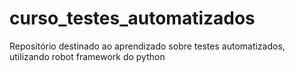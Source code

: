 # curso_testes_automatizados
Repositório destinado ao aprendizado sobre testes automatizados, utilizando robot framework do python
